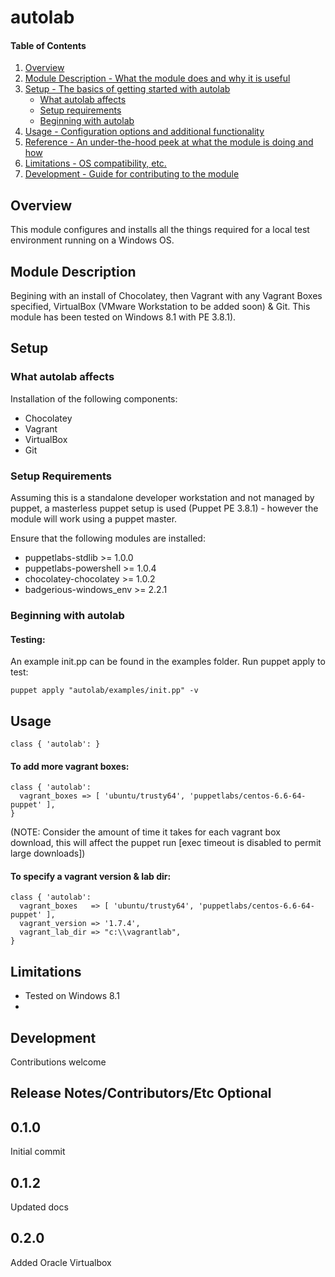 # autolab

#### Table of Contents

1. [Overview](#overview)
2. [Module Description - What the module does and why it is useful](#module-description)
3. [Setup - The basics of getting started with autolab](#setup)
    * [What autolab affects](#what-autolab-affects)
    * [Setup requirements](#setup-requirements)
    * [Beginning with autolab](#beginning-with-autolab)
4. [Usage - Configuration options and additional functionality](#usage)
5. [Reference - An under-the-hood peek at what the module is doing and how](#reference)
5. [Limitations - OS compatibility, etc.](#limitations)
6. [Development - Guide for contributing to the module](#development)

## Overview

This module configures and installs all the things required for a local test environment running on a Windows OS.

## Module Description

Begining with an install of Chocolatey, then Vagrant with any Vagrant Boxes specified, VirtualBox (VMware Workstation to be added soon) & Git. 
This module has been tested on Windows 8.1 with PE 3.8.1).

## Setup

### What autolab affects

Installation of the following components: 
- Chocolatey
- Vagrant
- VirtualBox
- Git

### Setup Requirements

Assuming this is a standalone developer workstation and not managed by puppet, a masterless puppet setup is used (Puppet PE 3.8.1) - however the module will work using a puppet master.

Ensure that the following modules are installed:
- puppetlabs-stdlib >= 1.0.0
- puppetlabs-powershell >= 1.0.4
- chocolatey-chocolatey >= 1.0.2
- badgerious-windows_env >= 2.2.1


### Beginning with autolab

#### Testing:
An example init.pp can be found in the examples folder. 
Run puppet apply to test:
```
puppet apply "autolab/examples/init.pp" -v
```

## Usage
```
class { 'autolab': }
```

#### To add more vagrant boxes:
```
class { 'autolab':
  vagrant_boxes => [ 'ubuntu/trusty64', 'puppetlabs/centos-6.6-64-puppet' ],
}
```
(NOTE: Consider the amount of time it takes for each vagrant box download, this will affect the puppet run [exec timeout is disabled to permit large downloads])


#### To specify a vagrant version & lab dir:
```
class { 'autolab':
  vagrant_boxes   => [ 'ubuntu/trusty64', 'puppetlabs/centos-6.6-64-puppet' ],
  vagrant_version => '1.7.4',
  vagrant_lab_dir => "c:\\vagrantlab",
}
```


## Limitations

- Tested on Windows 8.1
- 
## Development

Contributions welcome

## Release Notes/Contributors/Etc **Optional**

## 0.1.0
Initial commit

## 0.1.2
Updated docs

## 0.2.0
Added Oracle Virtualbox
